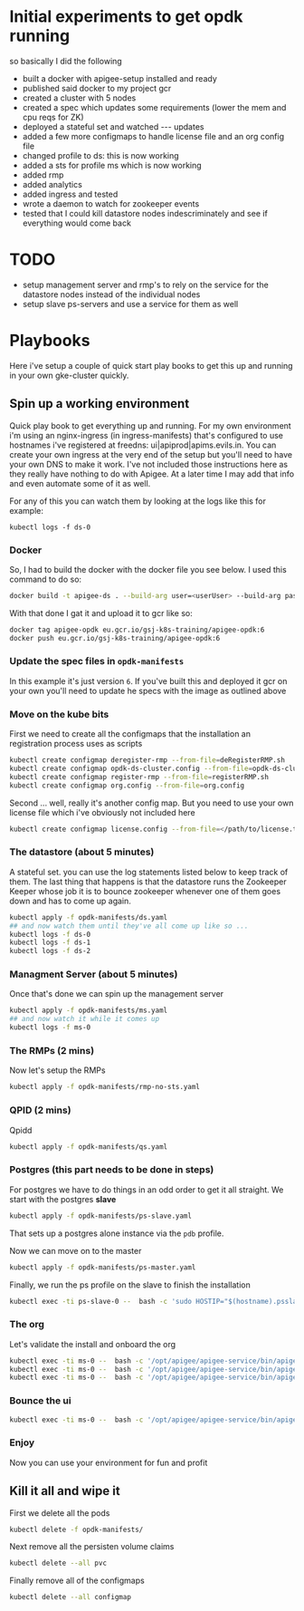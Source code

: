 # Initial experiments to get opdk running
so basically I did the following

 * built a docker with apigee-setup installed and ready
 * published said docker to my project gcr
 * created a cluster with 5 nodes
 * created a spec which updates some requirements (lower the mem and cpu reqs for ZK)
 * deployed a stateful set and watched
--- updates
 * added a few more configmaps to handle license file and an org config file
 * changed profile to ds: this is now working
 * added a sts for profile ms which is now working
 * added rmp
 * added analytics
 * added ingress and tested
 * wrote a daemon to watch for zookeeper events
 * tested that I could kill datastore nodes indescriminately and see if everything would come back

# TODO
 * setup management server and rmp's to rely on the service for the datastore nodes instead of the individual nodes
 * setup slave ps-servers and use a service for them as well

# Playbooks
Here i've setup a couple of quick start play books to get this up and running in your own gke-cluster quickly.

## Spin up a working environment
Quick play book to get everything up and running. For my own environment i'm using an nginx-ingress (in ingress-manifests) that's configured to use hostnames i've registered at freedns: ui|apiprod|apims.evils.in. You can create your own ingress at the very end of the setup but you'll need to have your own DNS to make it work. I've not included those instructions here as they really have nothing to do with Apigee. At a later time I may add that info and even automate some of it as well.

For any of this you can watch them by looking at the logs like this for example:

`kubectl logs -f ds-0`

### Docker
So, I had to build the docker with the docker file you see below. I used this command to do so:
```bash
docker build -t apigee-ds . --build-arg user=<userUser> --build-arg pass=<yourPass>
```

With that done I gat it and upload it to gcr like so:
```bash
docker tag apigee-opdk eu.gcr.io/gsj-k8s-training/apigee-opdk:6
docker push eu.gcr.io/gsj-k8s-training/apigee-opdk:6
```

### Update the spec files in `opdk-manifests`
In this example it's just version `6`. If you've built this and deployed it gcr on your own you'll need to update he specs with the image as outlined above


### Move on the kube bits
First we need to create all the configmaps that the installation an registration process uses as scripts
```bash
kubectl create configmap deregister-rmp --from-file=deRegisterRMP.sh
kubectl create configmap opdk-ds-cluster.config --from-file=opdk-ds-cluster.config
kubectl create configmap register-rmp --from-file=registerRMP.sh
kubectl create configmap org.config --from-file=org.config
```

Second ... well, really it's another config map. But you need to use your own license file which i've obviously not included here
```bash
kubectl create configmap license.config --from-file=</path/to/license.txt>
```

### The datastore (about 5 minutes)
A stateful set. you can use the log statements listed below to keep track of them. The last thing that happens is that the datastore runs the Zookeeper Keeper whose job it is to bounce zookeeper whenever one of them goes down and has to come up again.
```bash
kubectl apply -f opdk-manifests/ds.yaml
## and now watch them until they've all come up like so ...
kubectl logs -f ds-0
kubectl logs -f ds-1
kubectl logs -f ds-2
```

### Managment Server (about 5 minutes)
Once that's done we can spin up the management server
```bash
kubectl apply -f opdk-manifests/ms.yaml
## and now watch it while it comes up
kubectl logs -f ms-0
```

### The RMPs (2 mins)
Now let's setup the RMPs
```bash
kubectl apply -f opdk-manifests/rmp-no-sts.yaml
```

### QPID (2 mins)
Qpidd
```bash
kubectl apply -f opdk-manifests/qs.yaml
```

### Postgres (this part needs to be done in steps)
For postgres we have to do things in an odd order to get it all straight.
We start with the postgres **slave**
```bash
kubectl apply -f opdk-manifests/ps-slave.yaml
```
That sets up a postgres alone instance via the `pdb` profile.

Now we can move on to the master
```bash
kubectl apply -f opdk-manifests/ps-master.yaml
```

Finally, we run the ps profile on the slave to finish the installation
```bash
kubectl exec -ti ps-slave-0 --  bash -c 'sudo HOSTIP="$(hostname).psslavehs.default.svc.cluster.local" /opt/apigee/apigee-setup/bin/setup.sh -p ps -f /config/opdk-ds-cluster.config'
```

### The org
Let's validate the install and onboard the org
```bash
kubectl exec -ti ms-0 --  bash -c '/opt/apigee/apigee-service/bin/apigee-service apigee-validate install'
kubectl exec -ti ms-0 --  bash -c '/opt/apigee/apigee-service/bin/apigee-service apigee-validate setup -f /org/org.config'
kubectl exec -ti ms-0 --  bash -c '/opt/apigee/apigee-service/bin/apigee-service apigee-provision setup-org -f /org/org.config'
```

### Bounce the ui
```bash
kubectl exec -ti ms-0 --  bash -c '/opt/apigee/apigee-service/bin/apigee-service edge-ui restart'
```

### Enjoy
Now you can use your environment for fun and profit

## Kill it all and wipe it
First we delete all the pods
```bash
kubectl delete -f opdk-manifests/
```

Next remove all the persisten volume claims
```bash
kubectl delete --all pvc
```

Finally remove all of the configmaps
```bash
kubectl delete --all configmap
```
